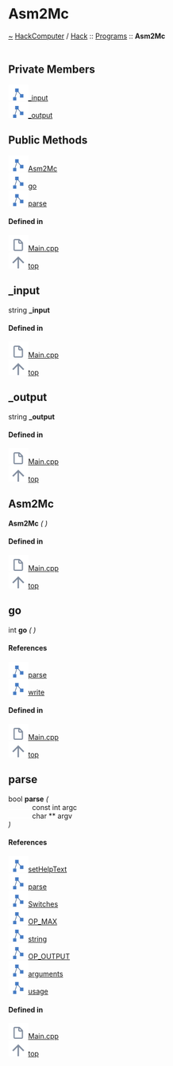 <a id="asm2mc"></a>
<h1>Asm2Mc</h1>
<a id="classhack_1_1programs_1_1asm2mc"></a>
<a href="https://github.com/CharlesCarley/HackComputer#~">~</a>
<a href="index.md#index">HackComputer</a>
<span class="inline-text">/</span>
<a href="namespaceHack.md#hack">Hack</a>
<span class="inline-text">::</span>
<a href="namespaceHack_1_1Programs.md#programs">Programs</a>
<span class="inline-text">::</span>
<span class="bold-text"><b>Asm2Mc</b></span>
<br/>
<br/>
<a id="private-members"></a>
<h2>Private Members</h2>
<span class="icon-list-item"><a href="#_input" class="icon-list-item"><img src="../images/class.svg" class="icon-list-item"/><span class="icon-list-item">_input</span>
</a>
</span>
<br/>
<span class="icon-list-item"><a href="#_output" class="icon-list-item"><img src="../images/class.svg" class="icon-list-item"/><span class="icon-list-item">_output</span>
</a>
</span>
<br/>
<a id="public-methods"></a>
<h2>Public Methods</h2>
<span class="icon-list-item"><a href="#asm2mc" class="icon-list-item"><img src="../images/class.svg" class="icon-list-item"/><span class="icon-list-item">Asm2Mc</span>
</a>
</span>
<br/>
<span class="icon-list-item"><a href="#go" class="icon-list-item"><img src="../images/class.svg" class="icon-list-item"/><span class="icon-list-item">go</span>
</a>
</span>
<br/>
<span class="icon-list-item"><a href="#parse" class="icon-list-item"><img src="../images/class.svg" class="icon-list-item"/><span class="icon-list-item">parse</span>
</a>
</span>
<br/>
<a id="defined-in"></a>
<h4>Defined in</h4>
<span class="icon-list-item"><a href="https://github.com/CharlesCarley/HackComputer/blob/master/Source/Assembler/Main.cpp#L51" class="icon-list-item"><img src="../images/file.svg" class="icon-list-item"/><span class="icon-list-item">Main.cpp</span>
</a>
</span>
<br/>
<span class="icon-list-item"><a href="#asm2mc" class="icon-list-item"><img src="../images/jumpToTop.svg" class="icon-list-item"/><span class="icon-list-item">top</span>
</a>
</span>
<a id="_input"></a>
<h2>_input</h2>
<span class="inline-text">string</span>
<span class="bold-text"><b>_input</b></span>
<br/>
<a id="defined-in"></a>
<h4>Defined in</h4>
<span class="icon-list-item"><a href="https://github.com/CharlesCarley/HackComputer/blob/master/Source/Assembler/Main.cpp#L53" class="icon-list-item"><img src="../images/file.svg" class="icon-list-item"/><span class="icon-list-item">Main.cpp</span>
</a>
</span>
<br/>
<span class="icon-list-item"><a href="#asm2mc" class="icon-list-item"><img src="../images/jumpToTop.svg" class="icon-list-item"/><span class="icon-list-item">top</span>
</a>
</span>
<br/>
<a id="_output"></a>
<h2>_output</h2>
<span class="inline-text">string</span>
<span class="bold-text"><b>_output</b></span>
<br/>
<a id="defined-in"></a>
<h4>Defined in</h4>
<span class="icon-list-item"><a href="https://github.com/CharlesCarley/HackComputer/blob/master/Source/Assembler/Main.cpp#L54" class="icon-list-item"><img src="../images/file.svg" class="icon-list-item"/><span class="icon-list-item">Main.cpp</span>
</a>
</span>
<br/>
<span class="icon-list-item"><a href="#asm2mc" class="icon-list-item"><img src="../images/jumpToTop.svg" class="icon-list-item"/><span class="icon-list-item">top</span>
</a>
</span>
<br/>
<a id="asm2mc"></a>
<h2>Asm2Mc</h2>
<span class="bold-text"><b>Asm2Mc</b></span>
<span class="italic-text"><i>(</i></span>
<span class="italic-text"><i>)</i></span>
<a id="defined-in"></a>
<h4>Defined in</h4>
<span class="icon-list-item"><a href="https://github.com/CharlesCarley/HackComputer/blob/master/Source/Assembler/Main.cpp#L57" class="icon-list-item"><img src="../images/file.svg" class="icon-list-item"/><span class="icon-list-item">Main.cpp</span>
</a>
</span>
<br/>
<span class="icon-list-item"><a href="#asm2mc" class="icon-list-item"><img src="../images/jumpToTop.svg" class="icon-list-item"/><span class="icon-list-item">top</span>
</a>
</span>
<br/>
<a id="go"></a>
<h2>go</h2>
<span class="inline-text">int</span>
<span class="bold-text"><b>go</b></span>
<span class="italic-text"><i>(</i></span>
<span class="italic-text"><i>)</i></span>
<a id="references"></a>
<h4>References</h4>
<div class="paragraph">
<span class="paragraph"><img src="../images/class.svg"/><a href="classHack_1_1ParserBase.md#parse">parse</a>
</span>
</div>
<div class="paragraph">
<span class="paragraph"><img src="../images/class.svg"/><a href="classHack_1_1ParserBase.md#write">write</a>
</span>
</div>
<a id="defined-in"></a>
<h4>Defined in</h4>
<span class="icon-list-item"><a href="https://github.com/CharlesCarley/HackComputer/blob/master/Source/Assembler/Main.cpp#L81" class="icon-list-item"><img src="../images/file.svg" class="icon-list-item"/><span class="icon-list-item">Main.cpp</span>
</a>
</span>
<br/>
<span class="icon-list-item"><a href="#asm2mc" class="icon-list-item"><img src="../images/jumpToTop.svg" class="icon-list-item"/><span class="icon-list-item">top</span>
</a>
</span>
<br/>
<a id="parse"></a>
<h2>parse</h2>
<span class="inline-text">bool</span>
<span class="bold-text"><b>parse</b></span>
<span class="italic-text"><i>(</i></span>
<div class="paragraph">
<span class="paragraph"><img src="../images/horSpace24px.svg"/><span class="inline-text">const int</span>
<span class="inline-text">argc</span>
</span>
</div>
<div class="paragraph">
<span class="paragraph"><img src="../images/horSpace24px.svg"/><span class="inline-text">char **</span>
<span class="inline-text">argv</span>
</span>
</div>
<span class="italic-text"><i>)</i></span>
<a id="references"></a>
<h4>References</h4>
<div class="paragraph">
<span class="paragraph"><img src="../images/class.svg"/><a href="classHack_1_1CommandLine_1_1Parser.md#sethelptext">setHelpText</a>
</span>
</div>
<div class="paragraph">
<span class="paragraph"><img src="../images/class.svg"/><a href="classHack_1_1CommandLine_1_1Parser.md#parse">parse</a>
</span>
</div>
<div class="paragraph">
<span class="paragraph"><img src="../images/class.svg"/><a href="namespaceHack_1_1Programs.md#switches">Switches</a>
</span>
</div>
<div class="paragraph">
<span class="paragraph"><img src="../images/class.svg"/><a href="namespaceHack_1_1Programs.md#op_max">OP_MAX</a>
</span>
</div>
<div class="paragraph">
<span class="paragraph"><img src="../images/class.svg"/><a href="classHack_1_1CommandLine_1_1Parser.md#string">string</a>
</span>
</div>
<div class="paragraph">
<span class="paragraph"><img src="../images/class.svg"/><a href="namespaceHack_1_1Programs.md#op_output">OP_OUTPUT</a>
</span>
</div>
<div class="paragraph">
<span class="paragraph"><img src="../images/class.svg"/><a href="classHack_1_1CommandLine_1_1Parser.md#arguments">arguments</a>
</span>
</div>
<div class="paragraph">
<span class="paragraph"><img src="../images/class.svg"/><a href="classHack_1_1CommandLine_1_1Parser.md#usage">usage</a>
</span>
</div>
<a id="defined-in"></a>
<h4>Defined in</h4>
<span class="icon-list-item"><a href="https://github.com/CharlesCarley/HackComputer/blob/master/Source/Assembler/Main.cpp#L59" class="icon-list-item"><img src="../images/file.svg" class="icon-list-item"/><span class="icon-list-item">Main.cpp</span>
</a>
</span>
<br/>
<span class="icon-list-item"><a href="#asm2mc" class="icon-list-item"><img src="../images/jumpToTop.svg" class="icon-list-item"/><span class="icon-list-item">top</span>
</a>
</span>
<br/>
</div>
</div>
</body>
</html>
